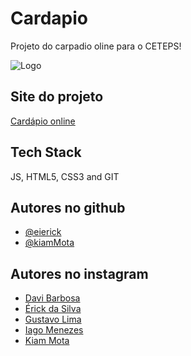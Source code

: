 
# Cardapio

Projeto do carpadio oline para o CETEPS!

![Logo](https://eierick.github.io/cardapio/icon/icon.png)


## Site do projeto

[Cardápio online](https://eierick.github.io/cardapio/alunos/)

## Tech Stack

JS, HTML5, CSS3 and GIT


## Autores no github

- [@eierick](https://www.github.com/eierick)
- [@kiamMota](https://github.com/KiamMota/)

## Autores no instagram

- [Davi Barbosa](https://www.instagram.com/davi_barbosa3009)
- [Érick da Silva](https://www.instagram.com/eierickdasilva)
- [Gustavo Lima](https://www.instagram.com/gustavolima_sem_o_t)
- [Iago Menezes](https://www.instagram.com/iagomenezes37)
- [Kiam Mota](https://www.instagram.com/kiammota)
